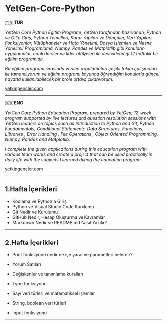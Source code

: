 # YetGen-Core-Python

🇹🇷 **TUR**

_YetGen Core Python Eğitim Programı, YetGen tarafından hazırlanan; Python ve Git’e Giriş, Python Temelleri, Karar Yapıları ve Döngüler, Veri Yapıları, Fonksiyonlar, Kütüphaneler ve Hata Yönetimi, Dosya İşlemleri ve Nesne Yönelimli Programlama, Numpy, Pandas ve Matplotlib  gibi konuların uygulamalar, canlı dersler ve lider atölyeleri ile desteklendiği 12 haftalık bir eğitim programıdır._

_Bu eğitim programı sırasında verilen uygulamaları çeşitli takım çalışmaları ile tamamlıyorum ve eğitim programı boyunca öğrendiğim konularla güncel hayatta kullanılabilecek bir proje ortaya çıkarıyorum._

[yetkingencler.com](yetkingencler.com)

---

🇬🇧 **ENG**

_YetGen Core Python Education Program, prepared by YetGen; 12-week program supported by live lectures and question resolution sessions with YetGen leaders on topics such as Introduction to Python and Git, Python Fundamentals, Conditional Statements, Data Structures, Functions, Libraries , Error Handling , File Operations , Object Oriented Programming, Numpy, Pandas and Matplotlib._

_I complete the given applications during this education program with various team works and create a project that can be used practically in daily life with the subjects I learned during the education program._

[yetkingencler.com](yetkingencler.com)

---

## 1.Hafta İçerikleri

- Kodlama ve Python'a Giriş
- Python ve Visual Studio Code Kurulumu
- Git Nedir ve Kurulumu
- GitHub Nedir, Hesap Oluşturma ve Kavramlar
- Markdown Nedir ve README.md Nasıl Yazılır?
---
## 2.Hafta İçerikleri

- Print fonksiyonu nedir ne işe yarar ve parametleri nelerdir?

- Yorum Satıları

- Değişkenler ve tanımlama kuralları

- Type fonksiyonu

- Sayı veri türleri ve matematiksel işlemler

- String, boolean veri türleri

- Input fonksiyonu
---

